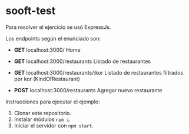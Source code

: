 # sooft-test

Para resolver el ejercicio se usó ExpressJs.

Los endpoints según el enunciado son:

* **GET**  localhost:3000/ Home

* **GET**  localhost:3000/restaurants Listado de restaurantes

* **GET**  localhost:3000/restaurants/:kor Listado de restaurantes filtrados por kor (KindOfRestaurant)

* **POST** localhost:3000/restaurants Agregar nuevo restaurante

Instrucciones para ejecutar el ejemplo:

1. Clonar este repositorio.
1. Instalar módulos `npm i`.
1. Iniciar el servidor con `npm start`.
